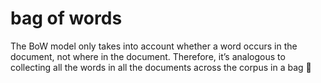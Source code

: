 # bag of words

The BoW model only takes into account whether a word occurs in the document, not where in the document. Therefore, it’s analogous to collecting all the words in all the documents across the corpus in a bag 🙂
